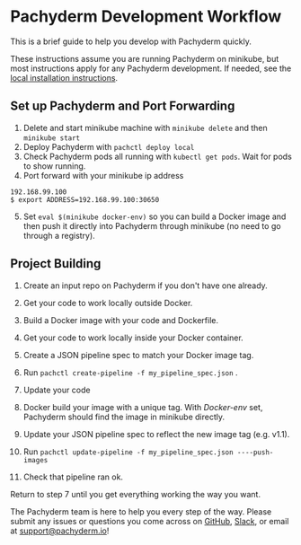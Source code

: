# Pachyderm Development Workflow

This is a brief guide to help you develop with Pachyderm quickly.  

These instructions assume you are running Pachyderm on minikube, but most instructions apply for any Pachyderm development. If needed, see the [local installation instructions](http://docs.pachyderm.io/en/stable/getting_started/local_installation.html). 

## Set up Pachyderm and Port Forwarding
1. Delete and start minikube machine with `minikube delete` and then `minikube start` 
2. Deploy Pachyderm with `pachctl deploy local`
3. Check Pachyderm pods all running with `kubectl get pods`. Wait for pods to show running.
4. Port forward with your minikube ip address
```$ minikube ip
192.168.99.100
$ export ADDRESS=192.168.99.100:30650
```
5. Set `eval $(minikube docker-env)` so you can build a Docker image and then push it directly into Pachyderm through minikube (no need to go through a registry).

## Project Building
1. Create an input repo on Pachyderm if you don't have one already.
2. Get your code to work locally outside Docker.
3. Build a Docker image with your code and Dockerfile.
4. Get your code to work locally inside your Docker container.
5. Create a JSON pipeline spec to match your Docker image tag.
6. Run `pachctl create-pipeline -f my_pipeline_spec.json` . 

7. Update your code
8. Docker build your image with a unique tag. With _Docker-env_ set, Pachyderm should find the image in minikube directly.
8. Update your JSON pipeline spec to reflect the new image tag (e.g. v1.1).
9. Run `pachctl update-pipeline -f my_pipeline_spec.json ----push-images`
10. Check that pipeline ran ok.

Return to step 7 until you get everything working the way you want.

The Pachyderm team is here to help you every step of the way. Please submit any issues or questions you come across on [GitHub](https://github.com/pachyderm/pachyderm), [Slack](https://pachyderm-users.slack.com), or email at support@pachyderm.io!
